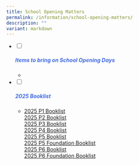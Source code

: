 ```yaml
---
title: School Opening Matters
permalink: /information/school-opening-matters/
description: ""
variant: markdown
---
```

<ul class="jekyllcodex_accordion">
<li>
<input type="checkbox" id="accordion1">
		<label for="accordion1"><h5 style="color:RoyalBlue">Items to bring on School Opening Days</h5></label>
<div>
<ul>
	<li>
		
</li>
</ul>
</div>

</li><li>
<input type="checkbox" id="accordion2">
		<label for="accordion2"><h5 style="color:RoyalBlue">2025 Booklist</h5></label><div>
<ul>
	<li>
<a href="/files/2025_P1_Booklist.pdf" target="blank">2025 P1 Booklist</a><br>
<a href="/files/2025%20Booklist/2025_P2_Booklist.pdf" target="blank">2025 P2 Booklist</a><br>
<a href="/files/2025%20Booklist/2025_P3_Booklist.pdf" target="blank">2025 P3 Booklist</a><br>
<a href="/files/2025%20Booklist/2025_P4_Booklist.pdf" target="blank">2025 P4 Booklist</a><br>
<a href="/files/2025%20Booklist/2025_P5_Booklist.pdf" target="blank">2025 P5 Booklist</a><br>
<a href="/files/2025%20Booklist/2025_P5_FDN_Booklist.pdf" target="blank">2025 P5 Foundation Booklist</a><br>
<a href="/files/2025%20Booklist/2025_P6_Booklist.pdf" target="blank">2025 P6 Booklist</a><br>
<a href="/files/2025%20Booklist/2025_P6_FDN_Booklist.pdf" target="blank">2025 P6 Foundation Booklist</a><br>		
</li>
			</ul>
		</div>
		</li></ul>